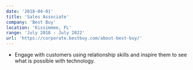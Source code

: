 ```yaml
---
date: '2018-04-01'
title: 'Sales Associate'
company: 'Best Buy'
location: 'Kissimmee, FL'
range: 'July 2018 - July 2022'
url: 'https://corporate.bestbuy.com/about-best-buy/'
---
```


- Engage with customers using relationship skills and inspire them to see what is possible with technology.
